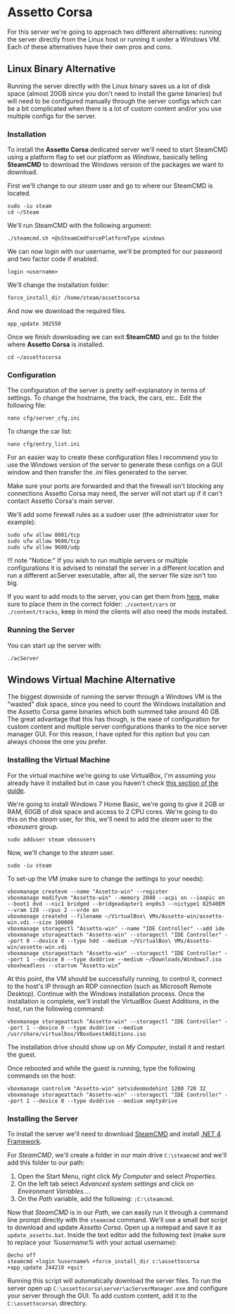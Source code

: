 # Assetto Corsa

For this server we're going to approach two different alternatives: running the server directly from the Linux host or running it under a Windows VM. Each of these alternatives have their own pros and cons.

## Linux Binary Alternative

Running the server directly with the Linux binary saves us a lot of disk space (almost 20GB since you don't need to install the game binaries) but will need to be configured manually through the server configs which can be a bit complicated when there is a lot of custom content and/or you use multiple configs for the server.

### Installation

To install the **Assetto Corsa** dedicated server we'll need to start SteamCMD using a platform flag to set our platform as *Windows*, basically telling **SteamCMD** to download the Windows version of the packages we want to download.

First we'll change to our *steam* user and go to where our SteamCMD is located.

``` text
sudo -iu steam
cd ~/Steam
```

We'll run SteamCMD with the following argument:

``` text
./steamcmd.sh +@sSteamCmdForcePlatformType windows
```

We can now login with our username, we'll be prompted for our password and two factor code if enabled.

``` text
login <username>
```

We'll change the installation folder:

``` text
force_install_dir /home/steam/assettocorsa
```

And now we download the required files.

``` text
app_update 302550
```

Once we finish downloading we can exit **SteamCMD** and go to the folder where **Assetto Corsa** is installed.

``` text
cd ~/assettocorsa
```

### Configuration

The configuration of the server is pretty self-explanatory in terms of settings. To change the hostname, the track, the cars, etc.. Edit the following file:

``` text
nano cfg/server_cfg.ini
```

To change the car list:

``` text
nano cfg/entry_list.ini
```

For an easier way to create these configuration files I recommend you to use the Windows version of the server to generate these configs on a GUI window and then transfer the *.ini* files generated to the server.

Make sure your ports are forwarded and that the firewall isn't blocking any connections Assetto Corsa may need, the server will not start up if it can't contact Assetto Corsa's main server.

We'll add some firewall rules as a sudoer user (the administrator user for example):

``` text
sudo ufw allow 8081/tcp
sudo ufw allow 9600/tcp
sudo ufw allow 9600/udp
```

!!! note "Notice:"
    If you wish to run multiple servers or multiple configurations it is advised to reinstall the server in a different location and run a different acServer executable, after all, the server file size isn't too big.

If you want to add mods to the server, you can get them from [here](https://assettocorsa.club/en/), make sure to place them in the correct folder: `./content/cars` or `./content/tracks`, keep in mind the clients will also need the mods installed.

### Running the Server

You can start up the server with:

``` text
./acServer
```

## Windows Virtual Machine Alternative

The biggest downside of running the server through a Windows VM is the "wasted" disk space, since you need to count the Windows installation and the Assetto Corsa game binaries which both summed take around 40 GB. The great advantage that this has though, is the ease of configuration for custom content and multiple server configurations thanks to the nice server manager GUI. For this reason, I have opted for this option but you can always choose the one you prefer.

### Installing the Virtual Machine

For the virtual machine we're going to use VirtualBox, I'm assuming you already have it installed but in case you haven't check [this section of the guide](../setting-up/packages-and-programs.md#virtualbox).

We're going to install Windows 7 Home Basic, we're going to give it 2GB or RAM, 60GB of disk space and access to 2 CPU cores. We're going to do this on the *steam* user, for this, we'll need to add the *steam* user to the *vboxusers* group.

``` text
sudo adduser steam vboxusers
```

Now, we'll change to the *steam* user.

``` text
sudo -iu steam
```

To set-up the VM (make sure to change the settings to your needs):

``` text
vboxmanage createvm --name "Assetto-win" --register
vboxmanage modifyvm "Assetto-win" --memory 2048 --acpi on --ioapic on --boot1 dvd --nic1 bridged --bridgeadapter1 enp0s3 --nictype1 82540EM --vram 128 --cpus 2 --vrde on
vboxmanage createhd --filename ~/VirtualBox\ VMs/Assetto-win/assetto-win.vdi --size 100000
vboxmanage storagectl "Assetto-win" --name "IDE Controller" --add ide
vboxmanage storageattach "Assetto-win" --storagectl "IDE Controller" --port 0 --device 0 --type hdd --medium ~/VirtualBox\ VMs/Assetto-win/assetto-win.vdi
vboxmanage storageattach "Assetto-win" --storagectl "IDE Controller" --port 1 --device 0 --type dvddrive --medium ~/Downloads/Windows7.iso
vboxheadless --startvm “Assetto-win”
```

At this point, the VM should be successfully running, to control it, connect to the host's IP through an RDP connection (such as Microsoft Remote Desktop). Continue with the Windows installation process. Once the installation is complete, we'll install the VirtualBox Guest Additions, in the host, run the following command:

``` text
vboxmanage storageattach "Assetto-win" --storagectl "IDE Controller" --port 1 --device 0 --type dvddrive --medium /usr/share/virtualbox/VBoxGuestAdditions.iso
```

The installation drive should show up on *My Computer*, install it and restart the guest.

Once rebooted and while the guest is running, type the following commands on the host:

``` text
vboxmanage controlvm "Assetto-win" setvideomodehint 1280 720 32
vboxmanage storageattach "Assetto-win" --storagectl "IDE Controller" --port 1 --device 0 --type dvddrive --medium emptydrive
```

### Installing the Server

To install the server we'll need to download [SteamCMD](https://steamcdn-a.akamaihd.net/client/installer/steamcmd.zip) and install [.NET 4 Framework](https://dotnet.microsoft.com/download/dotnet-framework-runtime).

For *SteamCMD*, we'll create a folder in our main drive `C:\steamcmd` and we'll add this folder to our path:

1. Open the Start Menu, right click *My Computer* and select *Properties*.
2. On the left tab select *Advanced system settings* and click on *Environment Variables...*.
3. On the *Path* variable, add the following: `;C:\steamcmd`.

Now that *SteamCMD* is in our *Path*, we can easily run it through a command line prompt directly with the `steamcmd` command. We'll use a small *bat* script to download and update *Assetto Corsa*. Open up a notepad and save it as `update_assetto.bat`. Inside the text editor add the following text (make sure to replace your *%username%* with your actual username):

``` shell
@echo off
steamcmd +login %username% +force_install_dir c:\assettocorsa +app_update 244210 +quit
```

Running this script will automatically download the server files. To run the server open up `C:\assettocorsa\server\acServerManager.exe` and configure your server through the GUI. To add custom content, add it to the `C:\assettocorsa\` directory.
